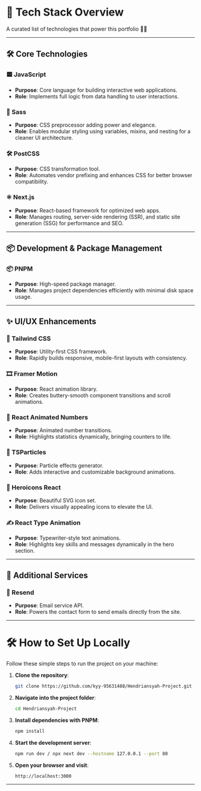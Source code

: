 # 🚀 Tech Stack Overview

A curated list of technologies that power this portfolio 🚀✨

---

## 🛠 Core Technologies

### 🟨 JavaScript
- **Purpose**: Core language for building interactive web applications.
- **Role**: Implements full logic from data handling to user interactions.

### 🎨 Sass
- **Purpose**: CSS preprocessor adding power and elegance.
- **Role**: Enables modular styling using variables, mixins, and nesting for a cleaner UI architecture.

### 🛠️ PostCSS
- **Purpose**: CSS transformation tool.
- **Role**: Automates vendor prefixing and enhances CSS for better browser compatibility.

### ⚛️ Next.js
- **Purpose**: React-based framework for optimized web apps.
- **Role**: Manages routing, server-side rendering (SSR), and static site generation (SSG) for performance and SEO.

---

## 📦 Development & Package Management

### 📦 PNPM
- **Purpose**: High-speed package manager.
- **Role**: Manages project dependencies efficiently with minimal disk space usage.

---

## ✨ UI/UX Enhancements

### 💨 Tailwind CSS
- **Purpose**: Utility-first CSS framework.
- **Role**: Rapidly builds responsive, mobile-first layouts with consistency.

### 🎞️ Framer Motion
- **Purpose**: React animation library.
- **Role**: Creates buttery-smooth component transitions and scroll animations.

### 🔢 React Animated Numbers
- **Purpose**: Animated number transitions.
- **Role**: Highlights statistics dynamically, bringing counters to life.

### 🎇 TSParticles
- **Purpose**: Particle effects generator.
- **Role**: Adds interactive and customizable background animations.

### 🔹 Heroicons React
- **Purpose**: Beautiful SVG icon set.
- **Role**: Delivers visually appealing icons to elevate the UI.

### ✍️ React Type Animation
- **Purpose**: Typewriter-style text animations.
- **Role**: Highlights key skills and messages dynamically in the hero section.

---

## 📧 Additional Services

### 📧 Resend
- **Purpose**: Email service API.
- **Role**: Powers the contact form to send emails directly from the site.

---

# 🛠️ How to Set Up Locally

Follow these simple steps to run the project on your machine:

1. **Clone the repository**:
   ```bash
   git clone https://github.com/kyy-95631488/Hendriansyah-Project.git
   ```

2. **Navigate into the project folder**:
   ```bash
   cd Hendriansyah-Project
   ```

3. **Install dependencies with PNPM**:
   ```bash
   npm install
   ```

4. **Start the development server**:
   ```bash
   npm run dev / npx next dev --hostname 127.0.0.1 --port 80
   ```

5. **Open your browser and visit**:
   ```text
   http://localhost:3000
   ```

---